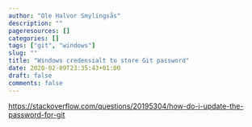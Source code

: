 ```yaml
---
author: "Ole Halvor Smylingsås"
description: ""
pageresources: []
categories: []
tags: ["git", "windows"]     
slug: ""
title: "Windows credensialt to store Git password"
date: 2020-02-09T23:35:43+01:00
draft: false
comments: false
---
```


https://stackoverflow.com/questions/20195304/how-do-i-update-the-password-for-git
<!--more-->